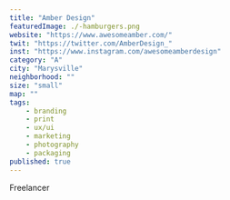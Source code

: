 ```yaml
---
title: "Amber Design"
featuredImage: ./-hamburgers.png
website: "https://www.awesomeamber.com/"
twit: "https://twitter.com/AmberDesign_"
inst: "https://www.instagram.com/awesomeamberdesign"
category: "A"
city: "Marysville"
neighborhood: ""
size: "small"
map: ""
tags:
    - branding
    - print
    - ux/ui
    - marketing
    - photography
    - packaging
published: true
---
```


Freelancer
